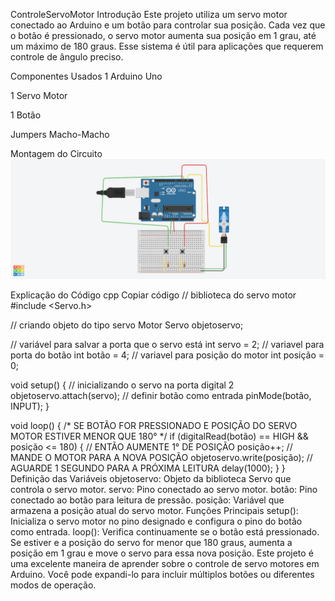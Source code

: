 ControleServoMotor
Introdução
Este projeto utiliza um servo motor conectado ao Arduino e um botão para controlar sua posição. Cada vez que o botão é pressionado, o servo motor aumenta sua posição em 1 grau, até um máximo de 180 graus. Esse sistema é útil para aplicações que requerem controle de ângulo preciso.

Componentes Usados
1 Arduino Uno

1 Servo Motor

1 Botão

Jumpers Macho-Macho

Montagem do Circuito
![Imagem do Circuito](controleservo.png)

Explicação do Código
cpp
Copiar código
// biblioteca do servo motor
#include <Servo.h>

// criando objeto do tipo servo Motor
Servo objetoservo;

// variável para salvar a porta que o servo está
int servo = 2;
// variavel para porta do botão
int botão = 4;
// variavel para posição do motor
int posição = 0;

void setup()
{
  // inicializando o servo na porta digital 2
  objetoservo.attach(servo);
  // definir botão como entrada
  pinMode(botão, INPUT);
}

void loop()
{
  /* SE BOTÃO FOR PRESSIONADO E POSIÇÃO DO
     SERVO MOTOR ESTIVER MENOR QUE 180° */
  if (digitalRead(botão) == HIGH && posição <= 180) {
    // ENTÃO AUMENTE 1° DE POSIÇÃO
    posição++;
    // MANDE O MOTOR PARA A NOVA POSIÇÃO
    objetoservo.write(posição);
    // AGUARDE 1 SEGUNDO PARA A PRÓXIMA LEITURA
    delay(1000);
  }
}
Definição das Variáveis
objetoservo: Objeto da biblioteca Servo que controla o servo motor.
servo: Pino conectado ao servo motor.
botão: Pino conectado ao botão para leitura de pressão.
posição: Variável que armazena a posição atual do servo motor.
Funções Principais
setup(): Inicializa o servo motor no pino designado e configura o pino do botão como entrada.
loop(): Verifica continuamente se o botão está pressionado. Se estiver e a posição do servo for menor que 180 graus, aumenta a posição em 1 grau e move o servo para essa nova posição.
Este projeto é uma excelente maneira de aprender sobre o controle de servo motores em Arduino. Você pode expandi-lo para incluir múltiplos botões ou diferentes modos de operação.
